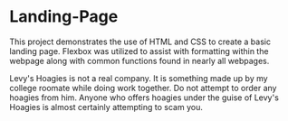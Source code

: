 # Landing-Page

This project demonstrates the use of HTML and CSS to create a basic landing page.
Flexbox was utilized to assist with formatting within the webpage along with common
functions found in nearly all webpages.

Levy's Hoagies is not a real company. It is something made up by my college roomate
while doing work together. Do not attempt to order any hoagies from him. Anyone who
offers hoagies under the guise of Levy's Hoagies is almost certainly attempting to
scam you.